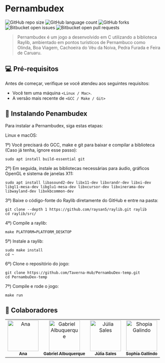 # Pernambudex

![GitHub repo size](https://img.shields.io/github/repo-size/Taverna-Hub/PernambuDex-temp?style=for-the-badge)
![GitHub language count](https://img.shields.io/github/languages/count/Taverna-Hub/PernambuDex-temp?style=for-the-badge)
![GitHub forks](https://img.shields.io/github/forks/Taverna-Hub/PernambuDex-temp?style=for-the-badge)
![Bitbucket open issues](https://img.shields.io/bitbucket/issues/Taverna-Hub/PernambuDex-temp?style=for-the-badge)
![Bitbucket open pull requests](https://img.shields.io/bitbucket/pr-raw/Taverna-Hub/PernambuDex-temp?style=for-the-badge)



> Pernambudex é um jogo a desenvolvido em C utilizando a biblioteca Raylib, ambientado em pontos turísticos de Pernambuco como Olinda, Boa Viagem, Cachoeira do Véu da Noiva, Pedra Furada e Feira de Caruaru.



## 💻 Pré-requisitos

Antes de começar, verifique se você atendeu aos seguintes requisitos:

- Você tem uma máquina `<Linux / Mac>`.
-  A versão mais recente de `<GCC / Make / Git>`

## 🚀 Instalando Penambudex

Para instalar a Pernambudex, siga estas etapas:

Linux e macOS:

1º)  Você precisará do GCC, make e git para baixar e compilar a biblioteca (Caso já tenha, ignore esse passo):
```
sudo apt install build-essential git
```

2º)  Em seguida, instale as bibliotecas necessárias para áudio, gráficos OpenGL e sistema de janelas X11:
```
sudo apt install libasound2-dev libx11-dev libxrandr-dev libxi-dev libgl1-mesa-dev libglu1-mesa-dev libxcursor-dev libxinerama-dev libwayland-dev libxkbcommon-dev
```

3º)  Baixe o código-fonte do Raylib diretamente do GitHub e entre na pasta:
```
git clone --depth 1 https://github.com/raysan5/raylib.git raylib
cd raylib/src/
```

4º)  Compile a raylib:
```
make PLATFORM=PLATFORM_DESKTOP
```

5º)  Instale a raylib:
```
sudo make install
cd ~
```

6º)  Clone o repositório do jogo:
```
git clone https://github.com/Taverna-Hub/PernambuDex-temp.git
cd PernambuDex-temp
```

7º)  Compile e rode o jogo:
```
make run
```

## 🤝 Colaboradores


<table>
  <tr>
    <td align="center">
      <a href="https://github.com/Pandor4b">
        <img src="https://avatars.githubusercontent.com/u/142419823?v=4" width="100px;" alt="Ana"/><br>
        <sub>
          <b>Ana</b>
        </sub>
      </a>
    </td>
    <td align="center">
      <a href="https://github.com/deadcube04">
        <img src="https://avatars.githubusercontent.com/u/142417669?v=4" width="100px;" alt="Gabriel Albuquerque"/><br>
        <sub>
          <b>Gabriel Albuquerque</b>
        </sub>
      </a>
    </td>
    <td align="center">
      <a href="https://github.com/julsales" >
        <img src="https://avatars.githubusercontent.com/u/142419446?v=4" width="100px;" alt="Júlia Sales"/><br>
        <sub>
          <b>Júlia Sales</b>
        </sub>
      </a>
    </td>
    <td align="center">
      <a href="https://github.com/Sophia-15" >
        <img src="https://avatars.githubusercontent.com/u/67246528?v=4" width="100px;" alt="Shopia Galindo"/><br>
        <sub>
          <b>Sophia Gallindo</b>
        </sub>
      </a>
    </td>
  </tr>
</table>
